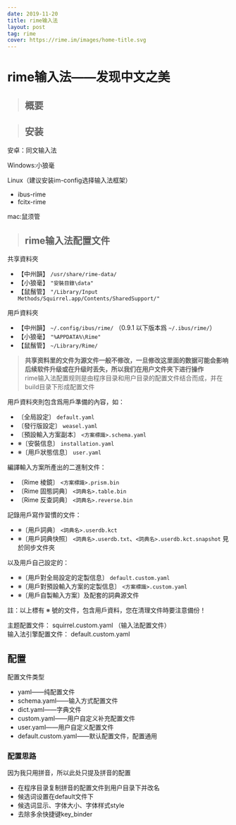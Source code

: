 ```yaml
---
date: 2019-11-20
title: rime输入法
layout: post
tag: rime
cover: https://rime.im/images/home-title.svg
---
```


# rime输入法——发现中文之美

> ## 概要

> ## 安装

安卓：同文输入法

Windows:小狼毫

Linux（建议安装im-config选择输入法框架）

- ibus-rime
- fcitx-rime

mac:鼠须管

> ## rime输入法配置文件

共享資料夾

- 【中州韻】 `/usr/share/rime-data/`
- 【小狼毫】 `"安裝目錄\data"`
- 【鼠鬚管】 `"/Library/Input Methods/Squirrel.app/Contents/SharedSupport/"`

用戶資料夾

- 【中州韻】 `~/.config/ibus/rime/` （0.9.1 以下版本爲 `~/.ibus/rime/`）
- 【小狼毫】 `"%APPDATA%\Rime"`
- 【鼠鬚管】 `~/Library/Rime/`

> **共享资料里的文件为源文件一般不修改，一旦修改这里面的数据可能会影响后续软件升级或在升级时丢失，所以我们在用户文件夹下进行操作**  
rime输入法配置规则是由程序目录和用户目录的配置文件结合而成，并在build目录下形成配置文件

用戶資料夾則包含爲用戶準備的內容，如：

- 〔全局設定〕 `default.yaml`
- 〔發行版設定〕 `weasel.yaml`
- 〔預設輸入方案副本〕 `<方案標識>.schema.yaml`
- ※〔安裝信息〕 `installation.yaml`
- ※〔用戶狀態信息〕 `user.yaml`

編譯輸入方案所產出的二進制文件：

- 〔Rime 棱鏡〕 `<方案標識>.prism.bin`
- 〔Rime 固態詞典〕 `<詞典名>.table.bin`
- 〔Rime 反查詞典〕 `<詞典名>.reverse.bin`

記錄用戶寫作習慣的文件：

- ※〔用戶詞典〕 `<詞典名>.userdb.kct`
- ※〔用戶詞典快照〕 `<詞典名>.userdb.txt`、`<詞典名>.userdb.kct.snapshot` 見於同步文件夾

以及用戶自己設定的：

- ※〔用戶對全局設定的定製信息〕 `default.custom.yaml`
- ※〔用戶對預設輸入方案的定製信息〕 `<方案標識>.custom.yaml`
- ※〔用戶自製輸入方案〕及配套的詞典源文件

註：以上標有 ※ 號的文件，包含用戶資料，您在清理文件時要注意備份！

主题配置文件： squirrel.custom.yaml （输入法配置文件）  
输入法引擎配置文件： default.custom.yaml 

## 配置
配置文件类型
- yaml——纯配置文件
- schema.yaml——输入方式配置文件
- dict.yaml——字典文件
- custom.yaml——用户自定义补充配置文件
- user.yaml——用户自定义配置文件
- default.custom.yaml——默认配置文件，配置通用

### 配置思路
因为我只用拼音，所以此处只提及拼音的配置  
- 在程序目录复制拼音的配置文件到用户目录下并改名
- 候选词设置在default文件下
- 候选词显示、字体大小、字体样式style
- 去除多余快捷键key_binder